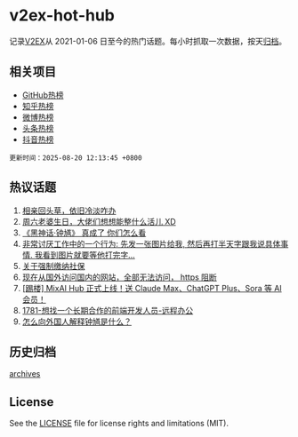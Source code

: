 # v2ex-hot-hub

 记录[V2EX](https://www.v2ex.com/)从 2021-01-06 日至今的热门话题。每小时抓取一次数据，按天[归档](archives)。
 
 ## 相关项目

- [GitHub热榜](https://github.com/lonnyzhang423/github-hot-hub)
- [知乎热榜](https://github.com/lonnyzhang423/zhihu-hot-hub)
- [微博热榜](https://github.com/lonnyzhang423/weibo-hot-hub)
- [头条热榜](https://github.com/lonnyzhang423/toutiao-hot-hub)
- [抖音热榜](https://github.com/lonnyzhang423/douyin-hot-hub)


 `更新时间：2025-08-20 12:13:45 +0800`

## 热议话题

1. [相亲回头草，依旧冷淡咋办](https://www.v2ex.com/t/1153426)
1. [周六老婆生日，大佬们想想能整什么活儿 XD](https://www.v2ex.com/t/1153582)
1. [《黑神话·钟馗》 真成了 你们怎么看](https://www.v2ex.com/t/1153588)
1. [非常讨厌工作中的一个行为: 先发一张图片给我, 然后再打半天字跟我说具体事情. 我看到图片就要等他打完字...](https://www.v2ex.com/t/1153427)
1. [关于强制缴纳社保](https://www.v2ex.com/t/1153477)
1. [现在从国外访问国内的网站，全部无法访问， https 阻断](https://www.v2ex.com/t/1153562)
1. [[踢楼] MixAI Hub 正式上线！送 Claude Max、ChatGPT Plus、Sora 等 AI 会员！](https://www.v2ex.com/t/1153406)
1. [1781-想找一个长期合作的前端开发人员-远程办公](https://www.v2ex.com/t/1153476)
1. [怎么向外国人解释钟馗是什么？](https://www.v2ex.com/t/1153596)

## 历史归档

[archives](archives)

## License

See the [LICENSE](LICENSE) file for license rights and limitations (MIT).
